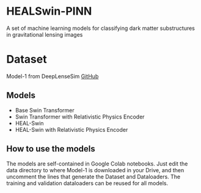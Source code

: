 # HEALSwin-PINN
A set of machine learning models for classifying dark matter substructures in gravitational lensing images

# Dataset
Model-1 from DeepLenseSim [GitHub](https://github.com/mwt5345/DeepLenseSim/tree/main)

## Models
- Base Swin Transformer
- Swin Transformer with Relativistic Physics Encoder
- HEAL-Swin
- HEAL-Swin with Relativistic Physics Encoder

## How to use the models
The models are self-contained in Google Colab notebooks. Just edit the data directory to where Model-1 is downloaded in your Drive, and then uncomment the lines that generate the Dataset and Dataloaders. The training and validation dataloaders can be reused for all models.
